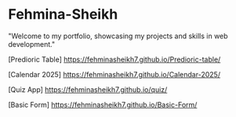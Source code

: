 # Fehmina-Sheikh
"Welcome to my portfolio, showcasing my projects and skills in web development."

[Predioric Table] https://fehminasheikh7.github.io/Predioric-table/

[Calendar 2025] https://fehminasheikh7.github.io/Calendar-2025/

[Quiz App] https://fehminasheikh7.github.io/quiz/

[Basic Form] https://fehminasheikh7.github.io/Basic-Form/
